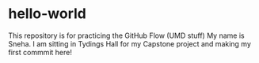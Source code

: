 # hello-world
This repository is for practicing the GitHub Flow (UMD stuff)
My name is Sneha. I am sitting in Tydings Hall for my Capstone project and making my first commmit here!
